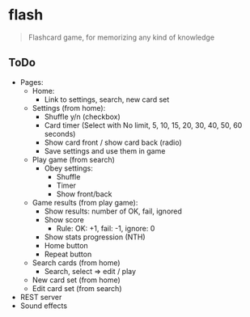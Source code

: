 # flash

> Flashcard game, for memorizing any kind of knowledge

## ToDo
- Pages:
	- Home:
		- Link to settings, search, new card set
	- Settings (from home):
		* Shuffle y/n (checkbox)
		* Card timer (Select with No limit, 5, 10, 15, 20, 30, 40, 50, 60 seconds)
		* Show card front / show card back (radio)
		- Save settings and use them in game
	- Play game (from search)
		- Obey settings:
			- Shuffle
			- Timer
			- Show front/back
	- Game results (from play game):
		- Show results: number of OK, fail, ignored
		- Show score
			- Rule: OK: +1, fail: -1, ignore: 0
		- Show stats progression (NTH)
		- Home button
		- Repeat button
	- Search cards (from home)
		- Search, select => edit / play
	- New card set (from home)
	- Edit card set (from search)
- REST server
- Sound effects
